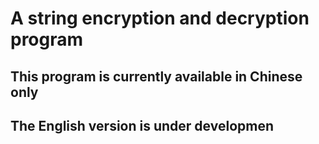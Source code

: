 # A string encryption and decryption program

## This program is currently available in Chinese only

## The English version is under developmen
